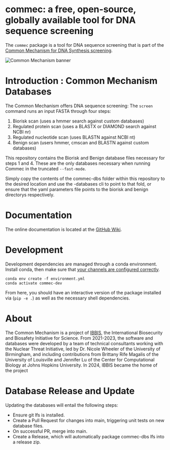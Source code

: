 # commec: a free, open-source, globally available tool for DNA sequence screening

The `commec` package is a tool for DNA sequence screening that is part of the
[Common Mechanism for DNA Synthesis screening](https://ibbis.bio/common-mechanism/).

![Common Mechanism banner](https://ibbis.bio/wp-content/uploads/2024/05/commec-v0.1.0-banner.png)

Introduction : Common Mechanism Databases
============
The Common Mechanism offers DNA sequence screening:
The `screen` command runs an input FASTA through four steps:

  1. Biorisk scan (uses a hmmer search against custom databases)
  2. Regulated protein scan (uses a BLASTX or DIAMOND search against NCBI nr)
  3. Regulated nucleotide scan (uses BLASTN against NCBI nt)
  4. Benign scan (users hmmer, cmscan and BLASTN against custom databases)

This repository contains the Biorisk and Benign database files necessary for steps 1 and 4. These are the only databases necessary when running Commec in the truncated `--fast-mode`.

Simply copy the contents of the commec-dbs folder within this repository to the desired location and use the -databases cli to point to that fold, or ensure that the yaml parameters file points to the biorisk and benign directorys respectively.

Documentation
=============
The online documentation is located at the
[GitHub Wiki](https://github.com/ibbis-screening/common-mechanism/wiki).

Development
=======
Development dependencies are managed through a conda environment. Install conda, then make sure
that [your channels are configured correctly](http://bioconda.github.io/).

```
conda env create -f environment.yml
conda activate commec-dev
```

From here, you should have an interactive version of the package installed via (`pip -e .`) as well
as the necessary shell dependencies.

About
=====
The Common Mechanism is a project of [IBBIS](https://ibbis.bio), the International Biosecurity and
Biosafety Initiative for Science. From 2021-2023, the software and databases were developed by a
team of technical consultants working with the Nuclear Threat Initiative, led by Dr. Nicole Wheeler
of the University of Birmingham, and including contributions from Brittany Rife Magalis of the
University of Louisville and Jennifer Lu of the Center for Computational Biology at Johns Hopkins
University. In 2024, IBBIS became the home of the project

Database Release and Update
===========================
Updating the databases will entail the following steps:
- Ensure git lfs is installed.
- Create a Pull Request for changes into main, triggering unit tests on new database files.
- On successful PR, merge into main.
- Create a Release, which will automatically package commec-dbs lfs into a release zip.
